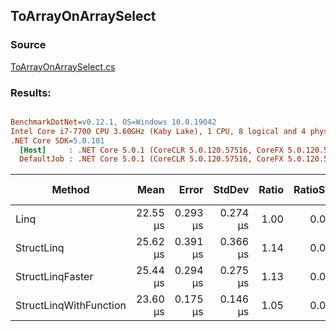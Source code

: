 ﻿## ToArrayOnArraySelect

### Source
[ToArrayOnArraySelect.cs](../../src/StructLinq.Benchmark/ToArrayOnArraySelect.cs)

### Results:
``` ini

BenchmarkDotNet=v0.12.1, OS=Windows 10.0.19042
Intel Core i7-7700 CPU 3.60GHz (Kaby Lake), 1 CPU, 8 logical and 4 physical cores
.NET Core SDK=5.0.101
  [Host]     : .NET Core 5.0.1 (CoreCLR 5.0.120.57516, CoreFX 5.0.120.57516), X64 RyuJIT
  DefaultJob : .NET Core 5.0.1 (CoreCLR 5.0.120.57516, CoreFX 5.0.120.57516), X64 RyuJIT


```
|                 Method |     Mean |    Error |   StdDev | Ratio | RatioSD |  Gen 0 |  Gen 1 | Gen 2 | Allocated | Code Size |
|----------------------- |---------:|---------:|---------:|------:|--------:|-------:|-------:|------:|----------:|----------:|
|                   Linq | 22.55 μs | 0.293 μs | 0.274 μs |  1.00 |    0.00 | 9.5215 | 0.0305 |     - |  39.13 KB |   0.96 KB |
|             StructLinq | 25.62 μs | 0.391 μs | 0.366 μs |  1.14 |    0.02 | 9.5215 | 0.0305 |     - |  39.12 KB |    0.4 KB |
|       StructLinqFaster | 25.44 μs | 0.294 μs | 0.275 μs |  1.13 |    0.02 | 9.5215 | 0.0305 |     - |  39.12 KB |    0.5 KB |
| StructLinqWithFunction | 23.60 μs | 0.175 μs | 0.146 μs |  1.05 |    0.01 | 9.5215 | 0.0305 |     - |  39.09 KB |   0.74 KB |
